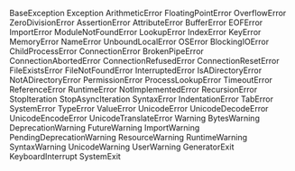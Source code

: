 BaseException
Exception
ArithmeticError
FloatingPointError
OverflowError
ZeroDivisionError
AssertionError
AttributeError
BufferError
EOFError
ImportError
ModuleNotFoundError
LookupError
IndexError
KeyError
MemoryError
NameError
UnboundLocalError
OSError
BlockingIOError
ChildProcessError
ConnectionError
BrokenPipeError
ConnectionAbortedError
ConnectionRefusedError
ConnectionResetError
FileExistsError
FileNotFoundError
InterruptedError
IsADirectoryError
NotADirectoryError
PermissionError
ProcessLookupError
TimeoutError
ReferenceError
RuntimeError
NotImplementedError
RecursionError
StopIteration
StopAsyncIteration
SyntaxError
IndentationError
TabError
SystemError
TypeError
ValueError
UnicodeError
UnicodeDecodeError
UnicodeEncodeError
UnicodeTranslateError
Warning
BytesWarning
DeprecationWarning
FutureWarning
ImportWarning
PendingDeprecationWarning
ResourceWarning
RuntimeWarning
SyntaxWarning
UnicodeWarning
UserWarning
GeneratorExit
KeyboardInterrupt
SystemExit